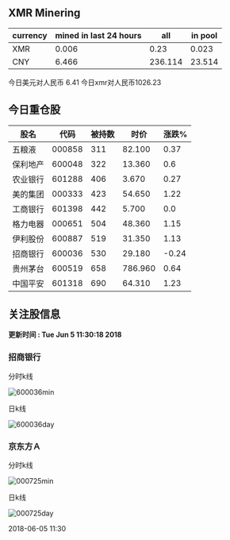 ## XMR Minering

|currency|mined in last 24 hours|all|in pool|
|---|---|---|---|
|XMR|0.006|0.23|0.023|
|CNY|6.466|236.114|23.514|

今日美元对人民币 6.41	今日xmr对人民币1026.23


## 今日重仓股 

|股名|代码|被持数|时价|涨跌%|
|---|---|---|---|---|
|五粮液|000858|311|82.100|0.37|
|保利地产|600048|322|13.360|0.6|
|农业银行|601288|406|3.670|0.27|
|美的集团|000333|423|54.650|1.22|
|工商银行|601398|442|5.700|0.0|
|格力电器|000651|504|48.360|1.15|
|伊利股份|600887|519|31.350|1.13|
|招商银行|600036|530|29.180|-0.24|
|贵州茅台|600519|658|786.960|0.64|
|中国平安|601318|690|64.310|1.23|

## 关注股信息
**更新时间 : Tue Jun  5 11:30:18 2018**
### 招商银行 
分时k线

![600036min](http://image.sinajs.cn/newchart/min/n/sh600036.gif)

日k线

![600036day](http://image.sinajs.cn/newchart/daily/n/sh600036.gif)

### 京东方Ａ 
分时k线

![000725min](http://image.sinajs.cn/newchart/min/n/sz000725.gif)

日k线

![000725day](http://image.sinajs.cn/newchart/daily/n/sz000725.gif)

2018-06-05 11:30
